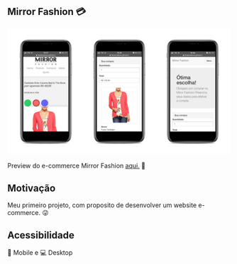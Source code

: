 ## Mirror Fashion 💳

<img src="appearance/Mobile.png" alt="Preview da Mirror Fashion">

Preview do e-commerce Mirror Fashion <a href="https://fariasmateuss.github.io/mirror_fashion/"> aqui.</a> 👀

## Motivação

Meu primeiro projeto, com proposito de desenvolver um website e-commerce. 😜

## Acessibilidade

:iphone: Mobile e :computer: Desktop

